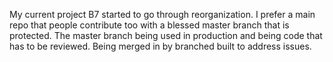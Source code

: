 My current project B7 started to go through reorganization. I prefer a main repo that people contribute too with a blessed master branch that is protected. The master branch being used in production and being code that has to be reviewed. Being merged in by branched built to address issues.
